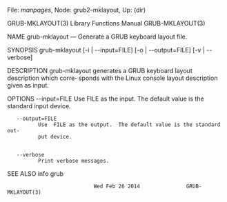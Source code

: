 File: *manpages*,  Node: grub2-mklayout,  Up: (dir)

GRUB-MKLAYOUT(3)           Library Functions Manual           GRUB-MKLAYOUT(3)



NAME
       grub-mklayout — Generate a GRUB keyboard layout file.


SYNOPSIS
       grub-mklayout [-i | --input=FILE] [-o | --output=FILE]
                      [-v | --verbose]


DESCRIPTION
       grub-mklayout generates a GRUB keyboard layout description which corre‐
       sponds with the Linux console layout description given as input.


OPTIONS
       --input=FILE
              Use FILE as the input.  The default value is the standard  input
              device.


       --output=FILE
              Use  FILE as the output.  The default value is the standard out‐
              put device.


       --verbose
              Print verbose messages.


SEE ALSO
       info grub



                                Wed Feb 26 2014               GRUB-MKLAYOUT(3)
